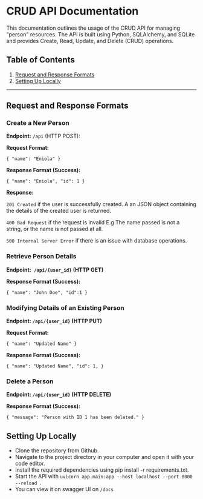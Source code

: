 # CRUD API Documentation

This documentation outlines the usage of the CRUD API for managing "person" resources. The API is built using Python, SQLAlchemy, and SQLite and provides Create, Read, Update, and Delete (CRUD) operations.

## Table of Contents

1. [Request and Response Formats](#request-and-response-formats)
2. [Setting Up Locally](#setting-up-locally)

---

## Request and Response Formats

### Create a New Person

**Endpoint:** `/api` (HTTP POST):

**Request Format:**
  
  `{
  "name": "Eniola"
}`

**Response Format (Success):**

`{
    "name": "Eniola",
    "id": 1
}`
<br>

**Response:**

`201 Created` if the user is successfully created. A an JSON object containing the details of the created user is returned.

`400 Bad Request` if the request is invalid E.g The name passed is not a string, or the name is not passed at all.

`500 Internal Server Error` if there is an issue with database operations.

### Retrieve Person Details
**Endpoint:` /api/{user_id}` (HTTP GET)**

**Response Format (Success):**

`{
    "name": "John Doe",
    "id":1
}`

### Modifying Details of an Existing Person
**Endpoint: `/api/{user_id}` (HTTP PUT)**

**Request Format:**

`{
    "name": "Updated Name"
}`

**Response Format (Success):**

`{
    "name": "Updated Name",
      "id": 1,
}`

### Delete a Person
**Endpoint: `/api/{user_id}` (HTTP DELETE)**

**Response Format (Success):**

`{
    "message": "Person with ID 1 has been deleted."
}`

## Setting Up Locally
* Clone the repository from Github.
* Navigate to the project directory in your computer and open it with your code editor.
* Install the required dependencies using pip install -r requirements.txt.
* Start the API with `uvicorn app.main:app --host localhost --port 8000 --reload `.
* You can view it on swagger UI on `/docs`
